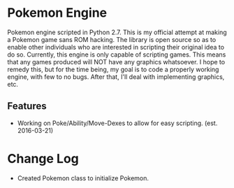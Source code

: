 # Pokemon Engine
Pokemon engine scripted in Python 2.7. This is my official attempt at making a Pokemon game sans ROM hacking. The library is open source so as to enable other individuals who are interested in scripting their original idea to do so. Currently, this engine is only capable of scripting games. This means that any games produced will NOT have any graphics whatsoever. I hope to remedy this, but for the time being, my goal is to code a properly working engine, with few to no bugs. After that, I'll deal with implementing graphics, etc.
## Features
+ Working on Poke/Ability/Move-Dexes to allow for easy scripting. (est. 2016-03-21)
# Change Log
+ Created Pokemon class to initialize Pokemon.
